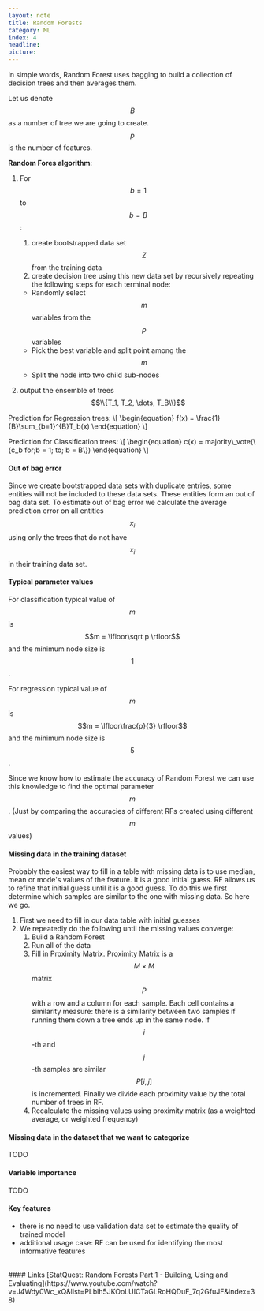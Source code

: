 ```yaml
---
layout: note
title: Random Forests
category: ML
index: 4
headline:
picture:
---
```


In simple words, Random Forest uses bagging to build a collection of decision trees and then averages them.

Let us denote $$B$$ as a number of tree we are going to create.
$$p$$ is the number of features.

__Random Fores algorithm__:

1. For $$b = 1$$ to $$b = B$$:
   1. create bootstrapped data set $$Z$$ from the training data
   2. create decision tree using this new data set by recursively repeating the following steps
   for each terminal node:
   - Randomly select $$m$$ variables from the $$p$$ variables
   - Pick the best variable and split point among the $$m$$
   - Split the node into two child sub-nodes
  
2. output the ensemble of trees $$\\{T_1, T_2, \dots, T_B\\}$$

Prediction for Regression trees:
\\[
\begin{equation}
f(x) = \frac{1}{B}\sum_{b=1}^{B}T_b(x)
\end{equation}
\\]

Prediction for Classification trees:
\\[
\begin{equation}
c(x) = majority\\_vote(\\{c_b for\;b = 1\; to\; b = B\\})
\end{equation}
\\]

#### Out of bag error

Since we create bootstrapped data sets with duplicate entries, some entities
will not be included to these data sets. These entities form an out of bag data set.
To estimate out of bag error we calculate the average prediction error on all
entities $$x_i$$ using only the trees that do not have $$x_i$$ in their training data set.

#### Typical parameter values

For classification typical value of $$m$$ is $$m = \lfloor\sqrt p \rfloor$$ and the minimum node size is $$1$$.

For regression typical value of $$m$$ is $$m = \lfloor\frac{p}{3} \rfloor$$ and the minimum node size is $$5$$.

Since we know how to estimate the accuracy of Random Forest we can use this knowledge to find the optimal parameter $$m$$.
(Just by comparing the accuracies of different RFs created using different $$m$$ values)

#### Missing data in the training dataset
Probably the easiest way to fill in a table with missing data is to use median, mean or mode's values of the feature.
It is a good initial guess. RF allows us to refine that initial guess until it is a good guess. To do this
we first determine which samples are similar to the one with missing data. So here we go.

1. First we need to fill in our data table with initial guesses
2. We repeatedly do the following until the missing values converge:
   1. Build a Random Forest
   2. Run all of the data
   3. Fill in Proximity Matrix. Proximity Matrix is a $$M \times M$$ matrix $$P$$ with a row and a column for each sample.
   Each cell contains a similarity measure: there is a similarity between two samples if running them down a tree ends up in the same node.
   If $$i$$-th and $$j$$-th samples are similar $$P[i,j]$$ is incremented. Finally we divide each proximity value by the total number of 
   trees in RF.
   4. Recalculate the missing values using proximity matrix (as a weighted average, or weighted frequency)

#### Missing data in the dataset that we want to categorize
TODO

#### Variable importance
TODO

#### Key features
- there is no need to use validation data set to estimate the quality of trained model
- additional usage case: RF can be used for identifying the most informative features
  
<br>
#### Links
[StatQuest: Random Forests Part 1 - Building, Using and Evaluating](https://www.youtube.com/watch?v=J4Wdy0Wc_xQ&list=PLblh5JKOoLUICTaGLRoHQDuF_7q2GfuJF&index=38)